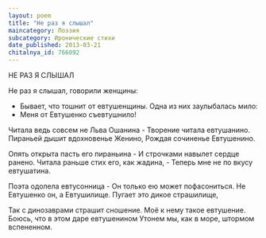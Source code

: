 ```yaml
---
layout: poem
title: "Не раз я слышал"
maincategory: Поэзия
subcategory: Иронические стихи
date_published: 2013-03-21
chitalnya_id: 766092
---
```




НЕ РАЗ Я СЛЫШАЛ

Не раз я слышал, говорили женщины:
- Бывает, что тошнит от евтушенщины.
Одна из них заулыбалась мило:
- Меня от Евтушенко съевтушнило!

Читала ведь совсем не Льва Ошанина -
Творение читала евтушанино.
Пираньей дышит вдохновенье Женино,
Рождая сочиненье Евтушенино.

Опять открыта пасть его пираньина -
И строчками навылет сердце ранено.
Читала раньше стих его, как жадина, -
Теперь мне не по вкусу евтушатина.

Поэта одолела евтусонница -
Он только ею может пофасониться.
Не Евтушенко он, а Евтушилище.
Пугает это дикое страшилище,

Так с динозаврами страшит сношение.
Моё к нему такое евтушение.
Боюсь, что в этом даре евтушенином
Утонем мы, как в море, штормом вспененном.






